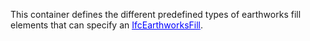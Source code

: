 This container defines the different predefined types of earthworks fill elements that can specify an [<font color="#0000ff"><u>IfcEarthworksFill</u></font>]($element://{04D59E49-786C-4558-8F2F-4AC00545AE17}).